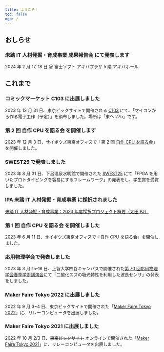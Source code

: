 ```yaml
---
title: ようこそ！
toc: false
ogp: /
---
```


## おしらせ

### 未踏 IT 人材発掘・育成事業 成果報告会 にて発表します

2024 年 2 月 17, 18 日 ＠ 富士ソフト アキバプラザ 5 階 アキバホール

## これまで

### コミックマーケット C103 に出展しました

2023 年 12 月 31 日、東京ビックサイトで開催される [C103](https://webcatalog.circle.ms/Perma/Circle/10473585/) にて、「マイコンから作る電子工作（予定）」を頒布しました。場所は「東ヘ 27b」です。

### 第 2 回 自作 CPU を語る会 を開催します

2023 年 12 月 3 日、サイボウズ東京オフィスで「第 2 回 [自作 CPU を語る会](https://making-cpu.github.io/)」を開催しました。

### SWEST25 で発表しました

2023 年 8 月 31 日、下呂温泉水明館で開催された [SWEST25](https://swest.toppers.jp/SWEST25/) にて「FPGA を用いたプロトタイピングを容易にするフレームワーク」の発表をし、学生賞を受賞しました。

### IPA 未踏 IT 人材発掘・育成事業 に採択されました

[未踏 IT 人材発掘・育成事業：2023 年度採択プロジェクト概要（太田 PJ）](https://www.ipa.go.jp/jinzai/mitou/it/2023/gaiyou_tn-1.html)

### 第 1 回 自作 CPU を語る会 を開催しました

2023 年 6 月 11 日、サイボウズ東京オフィスで「[自作 CPU を語る会](https://making-cpu.github.io/)」を開催しました。

### 応用物理学会で発表しました

2023 年 3 月 15-18 日、上智大学四谷キャンパスで開催された[第 70 回応用物理学会春季学術講演会](https://meeting.jsap.or.jp/)にて「二酸化スズの吸光特性を利用した波長センサ」の発表をしました。

### Maker Faire Tokyo 2022 に出展しました

2022 年 9 月 3~4 日、東京ビックサイトで開催された「[Maker Faire Tokyo 2022](https://makezine.jp/event/makers-mft2022/m0083/)」に、リレーコンピュータを出展しました。

### Maker Faire Tokyo 2021 に出展しました

2022 年 10 月 2/3 日、~~東京ビックサイト~~ オンラインで開催された「[Maker Faire Tokyo 2021](https://makezine.jp/event/makers-mft2021/m0035/)」に、リレーコンピュータを出展しました。
